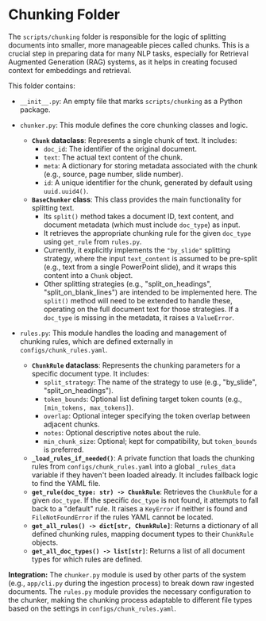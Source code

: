 # Chunking Folder

The `scripts/chunking` folder is responsible for the logic of splitting documents into smaller, more manageable pieces called chunks. This is a crucial step in preparing data for many NLP tasks, especially for Retrieval Augmented Generation (RAG) systems, as it helps in creating focused context for embeddings and retrieval.

This folder contains:

- `__init__.py`: An empty file that marks `scripts/chunking` as a Python package.

- `chunker.py`: This module defines the core chunking classes and logic.
    - **`Chunk` dataclass**: Represents a single chunk of text. It includes:
        - `doc_id`: The identifier of the original document.
        - `text`: The actual text content of the chunk.
        - `meta`: A dictionary for storing metadata associated with the chunk (e.g., source, page number, slide number).
        - `id`: A unique identifier for the chunk, generated by default using `uuid.uuid4()`.
    - **`BaseChunker` class**: This class provides the main functionality for splitting text.
        - Its `split()` method takes a document ID, text content, and document metadata (which must include `doc_type`) as input.
        - It retrieves the appropriate chunking rule for the given `doc_type` using `get_rule` from `rules.py`.
        - Currently, it explicitly implements the `"by_slide"` splitting strategy, where the input `text_content` is assumed to be pre-split (e.g., text from a single PowerPoint slide), and it wraps this content into a `Chunk` object.
        - Other splitting strategies (e.g., "split_on_headings", "split_on_blank_lines") are intended to be implemented here. The `split()` method will need to be extended to handle these, operating on the full document text for those strategies. If a `doc_type` is missing in the metadata, it raises a `ValueError`.

- `rules.py`: This module handles the loading and management of chunking rules, which are defined externally in `configs/chunk_rules.yaml`.
    - **`ChunkRule` dataclass**: Represents the chunking parameters for a specific document type. It includes:
        - `split_strategy`: The name of the strategy to use (e.g., "by_slide", "split_on_headings").
        - `token_bounds`: Optional list defining target token counts (e.g., `[min_tokens, max_tokens]`).
        - `overlap`: Optional integer specifying the token overlap between adjacent chunks.
        - `notes`: Optional descriptive notes about the rule.
        - `min_chunk_size`: Optional; kept for compatibility, but `token_bounds` is preferred.
    - **`_load_rules_if_needed()`**: A private function that loads the chunking rules from `configs/chunk_rules.yaml` into a global `_rules_data` variable if they haven't been loaded already. It includes fallback logic to find the YAML file.
    - **`get_rule(doc_type: str) -> ChunkRule`**: Retrieves the `ChunkRule` for a given `doc_type`. If the specific `doc_type` is not found, it attempts to fall back to a "default" rule. It raises a `KeyError` if neither is found and `FileNotFoundError` if the rules YAML cannot be located.
    - **`get_all_rules() -> dict[str, ChunkRule]`**: Returns a dictionary of all defined chunking rules, mapping document types to their `ChunkRule` objects.
    - **`get_all_doc_types() -> list[str]`**: Returns a list of all document types for which rules are defined.

**Integration:**
The `chunker.py` module is used by other parts of the system (e.g., `app/cli.py` during the ingestion process) to break down raw ingested documents. The `rules.py` module provides the necessary configuration to the chunker, making the chunking process adaptable to different file types based on the settings in `configs/chunk_rules.yaml`.
